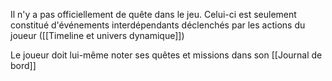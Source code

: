 Il n'y a pas officiellement de quête dans le jeu. Celui-ci est seulement constitué d'événements interdépendants déclenchés par les actions du joueur ([[Timeline et univers dynamique]])

Le joueur doit lui-même noter ses quêtes et missions dans son [[Journal de bord]]